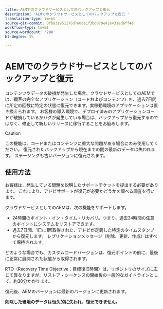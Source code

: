 ```yaml
---
title: AEMでのクラウドサービスとしてのバックアップと復元
description: 'AEMでのクラウドサービスとしてのバックアップと復元 '
translation-type: tm+mt
source-git-commit: 8fba31951276d7e0de1f3bd079e42e431edaff4e
workflow-type: tm+mt
source-wordcount: '288'
ht-degree: 1%

---
```



# AEMでのクラウドサービスとしてのバックアップと復元

コンテンツやデータの破損が発生した場合、クラウドサービスとしてのAEMでは、顧客の完全なアプリケーション（コードおよびコンテンツ）を、過去7日間に所定の回数に特定の状態に復元できます。実稼動環境のアプリケーションは置き換えられます。
お客様の導入環境で、デプロイ済みのアプリケーションコードが破損しているかバグが発生している場合は、バックアップから復元するのではなく、修正して新しいリリースに移行することをお勧めします。

>[!CAUTION]
>
>この機能は、コードまたはコンテンツに重大な問題がある場合にのみ使用してください。 復元されたバックアップから現在までの間の最新のデータは失われます。 ステージングも古いバージョンに復元されます。

## 使用方法

お客様は、発生している問題を説明したサポートチケットを提出する必要があります。 これにより、アドビサポートが復元が必要かどうかを調べる調査を行います。

クラウドサービスとしてのAEMは、次の機能をサポートします。

* 24時間のポイント・イン・タイム・リカバリ。つまり、過去24時間の任意のポイントにシステムをリストアできます。
* 過去7日間、1日に1回取得された、アドビが定義した特定のタイムスタンプから復元します。  レプリケーションメッセージ（削除、更新、作成）はすべて保持されます。

どのような場合でも、カスタムコードバージョンは、復元ポイントの前に、最後に正常に展開された状態から取得されます。

RTO（Recovery Time Objective：目標復旧時間）は、リポジトリのサイズに応じて異なりますが、リストア・シーケンスの開始後の一般的なガイドラインとして、約30分かかります。

復元後、AEMのバージョンは最新のバージョンに更新されます。

**削除した環境のデータは恒久的に失われ、復元できません。**

